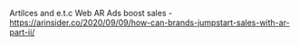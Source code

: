 Artilces and e.t.c
Web AR Ads boost  sales - https://arinsider.co/2020/09/09/how-can-brands-jumpstart-sales-with-ar-part-ii/
